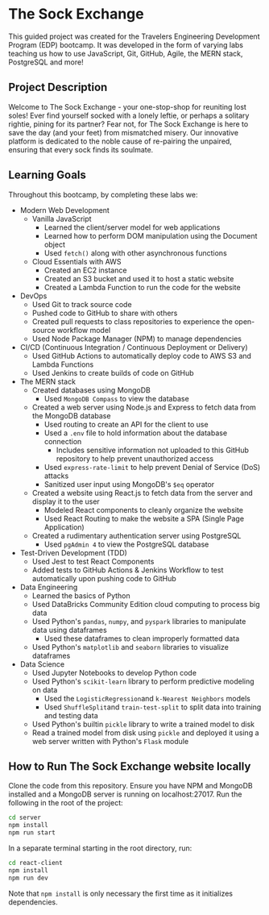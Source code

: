 # The Sock Exchange
This guided project was created for the Travelers Engineering Development Program (EDP) bootcamp.
It was developed in the form of varying labs teaching us how to use JavaScript, Git, GitHub, Agile, the MERN stack, PostgreSQL and more!

## Project Description
Welcome to The Sock Exchange - your one-stop-shop for reuniting lost soles!
Ever find yourself socked with a lonely leftie, or perhaps a solitary rightie, pining for its partner? 
Fear not, for The Sock Exchange is here to save the day (and your feet) from mismatched misery. 
Our innovative platform is dedicated to the noble cause of re-pairing the unpaired, ensuring that every sock finds its soulmate.

## Learning Goals
Throughout this bootcamp, by completing these labs we:
- Modern Web Development
    - Vanilla JavaScript
        - Learned the client/server model for web applications
        - Learned how to perform DOM manipulation using the Document object
        - Used `fetch()` along with other asynchronous functions
    - Cloud Essentials with AWS
        - Created an EC2 instance
        - Created an S3 bucket and used it to host a static website
        - Created a Lambda Function to run the code for the website
- DevOps
    - Used Git to track source code
    - Pushed code to GitHub to share with others
    - Created pull requests to class repositories to experience the open-source workflow model
    - Used Node Package Manager (NPM) to manage dependencies
- CI/CD (Continuous Integration / Continuous Deployment or Delivery)
    - Used GitHub Actions to automatically deploy code to AWS S3 and Lambda Functions
    - Used Jenkins to create builds of code on GitHub
- The MERN stack
    - Created databases using MongoDB
        - Used `MongoDB Compass` to view the database
    - Created a web server using Node.js and Express to fetch data from the MongoDB database
        - Used routing to create an API for the client to use
        - Used a `.env` file to hold information about the database connection
            - Includes sensitive information not uploaded to this GitHub repository to help prevent unauthorized access
        - Used `express-rate-limit` to help prevent Denial of Service (DoS) attacks
        - Sanitized user input using MongoDB's `$eq` operator
    - Created a website using React.js to fetch data from the server and display it to the user
        - Modeled React components to cleanly organize the website
        - Used React Routing to make the website a SPA (Single Page Application)
    - Created a rudimentary authentication server using PostgreSQL
        - Used `pgAdmin 4` to view the PostgreSQL database
- Test-Driven Development (TDD)
    - Used Jest to test React Components
    - Added tests to GitHub Actions & Jenkins Workflow to test automatically upon pushing code to GitHub
- Data Engineering
    - Learned the basics of Python
    - Used DataBricks Community Edition cloud computing to process big data
    - Used Python's `pandas`, `numpy`, and `pyspark` libraries to manipulate data using dataframes
        - Used these dataframes to clean improperly formatted data
    - Used Python's `matplotlib` and `seaborn` libraries to visualize dataframes
- Data Science
    - Used Jupyter Notebooks to develop Python code
    - Used Python's `scikit-learn` library to perform predictive modeling on data
        - Used the `LogisticRegression`and `k-Nearest Neighbors` models
        - Used `ShuffleSplit`and `train-test-split` to split data into training and testing data
    - Used Python's builtin `pickle` library to write a trained model to disk
    - Read a trained model from disk using `pickle` and deployed it using a web server written with Python's `Flask` module

## How to Run The Sock Exchange website locally
Clone the code from this repository. Ensure you have NPM and MongoDB installed and a MongoDB server is running on localhost:27017. Run the following in the root of the project:

```bash
cd server
npm install
npm run start
```

In a separate terminal starting in the root directory, run:
```bash
cd react-client
npm install
npm run dev
```
Note that `npm install` is only necessary the first time as it initializes dependencies.
